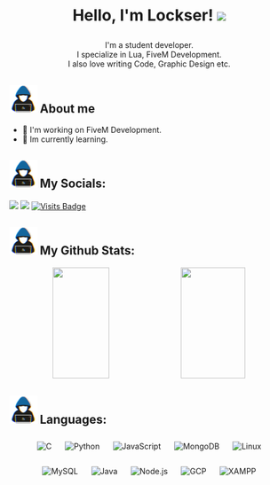 <h1><p align="center">Hello, I'm Lockser! <a href="https://rahulmahesh.me/"><img src="https://media.giphy.com/media/hvRJCLFzcasrR4ia7z/giphy.gif" width="35px"></h1></a></p>

<p align="center">I'm a student developer.<br/>I specialize in Lua, FiveM Development.<br> I also love writing Code, Graphic Design etc.<br></p>


## <picture><img src = "https://github.com/0xAbdulKhalid/0xAbdulKhalid/raw/main/assets/mdImages/about_me.gif" width = 50px></picture> **About me**

- 🔭 I'm working on FiveM Development.
- 💬 Im currently learning.

## <picture><img src = "https://github.com/0xAbdulKhalid/0xAbdulKhalid/raw/main/assets/mdImages/about_me.gif" width = 50px></picture> **My Socials:**

<p align = "center">
 
[<img src="https://img.shields.io/badge/twitter-%231DA1F2.svg?&style=for-the-badge&logo=twitter&logoColor=white" />](https://twitter.com/MigueeeelSm) 
[<img src = "https://img.shields.io/badge/instagram-%23E4405F.svg?&style=for-the-badge&logo=instagram&logoColor=white">](https://www.instagram.com/migueelmirandaa/)
[![Visits Badge](https://badges.pufler.dev/visits/RahulMahesh62/RahulMahesh62?style=for-the-badge)](https://discord.gg/invite/locksershop)

</p>

## <picture><img src = "https://github.com/0xAbdulKhalid/0xAbdulKhalid/raw/main/assets/mdImages/about_me.gif" width = 50px></picture> **My Github Stats:**


<p align="center">
  <img src="https://github-readme-stats.vercel.app/api?username=LockserOficial&theme=dark&show_icons=true&hide_border=true&count_private=false" style="display: inline-block; width: 45%; height: 200px;">
  <img src="https://github-readme-streak-stats.herokuapp.com/?user=LockserOficial&theme=dark&hide_border=true" style="display: inline-block; width: 48%; height: 200px;">
</p>

## <picture><img src = "https://github.com/0xAbdulKhalid/0xAbdulKhalid/raw/main/assets/mdImages/about_me.gif" width = 50px></picture> **Languages:**

<div style="text-align:center;">
  <img style="display:inline-block; margin: 10px;" src="https://profilinator.rishav.dev/skills-assets/c-original.svg" alt="C" height="25" />  
  <img style="display:inline-block; margin: 10px;" src="https://profilinator.rishav.dev/skills-assets/python-original.svg" alt="Python" height="25" />  
  <img style="display:inline-block; margin: 10px;" src="https://profilinator.rishav.dev/skills-assets/javascript-original.svg" alt="JavaScript" height="25" />  
  <img style="display:inline-block; margin: 10px;" src="https://profilinator.rishav.dev/skills-assets/mongodb-original-wordmark.svg" alt="MongoDB" height="25" />  
  <img style="display:inline-block; margin: 10px;" src="https://profilinator.rishav.dev/skills-assets/linux-original.svg" alt="Linux" height="25" />  
  <img style="display:inline-block; margin: 10px;" src="https://profilinator.rishav.dev/skills-assets/mysql-original-wordmark.svg" alt="MySQL" height="25" />  
  <img style="display:inline-block; margin: 10px;" src="https://profilinator.rishav.dev/skills-assets/java-original-wordmark.svg" alt="Java" height="25" />  
  <img style="display:inline-block; margin: 10px;" src="https://profilinator.rishav.dev/skills-assets/nodejs-original-wordmark.svg" alt="Node.js" height="25" />  
  <img style="display:inline-block; margin: 10px;" src="https://profilinator.rishav.dev/skills-assets/google_cloud-icon.svg" alt="GCP" height="25" />  
  <img style="display:inline-block; margin: 10px;" src="https://profilinator.rishav.dev/skills-assets/xampp.png" alt="XAMPP" height="25" />  
</div>



